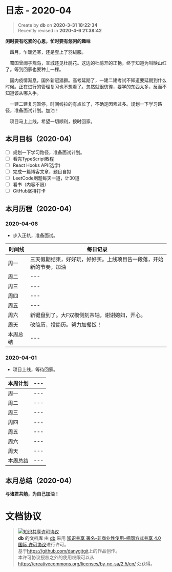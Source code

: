 日志 - 2020-04
===

> Create by **db** on **2020-3-31 18:22:34**  
> Recently revised in **2020-4-6 21:38:42**

**闲时要有吃紧的心思，忙时要有悠闲的趣味**

<!-- 一建复习开始时间：2019-12-16 -->

&emsp;四月，乍暖还寒，还是套上了羽绒服。

&emsp;蜀国曾闻子规鸟，宣城还见杜鹃花。这边的杜鹃开的正艳，终于知道为叫映山红了。等到回家也要种上一棵。

&emsp;国内疫情渐息，国外新冠猖獗。高考延期了，一建二建考试不知道要延期到什么时候。正在进行的管理复习也不想看了。忽然就很彷徨，要学的东西太多，反而不知道该从哪入手。

&emsp;一建二建复习暂停，时间线拉的有点长了，不确定因素过多。规划一下学习路径，准备面试计划。加油！

&emsp;项目马上上线，希望一切顺利，按时回家。


## 本月目标（2020-04）

* [ ] 规划一下学习路径，准备面试计划。
* [ ] 看完TypeScript教程
* [ ] React Hooks API(选学)
* [ ] 完成一篇博客文章，题目自拟
* [ ] LeetCode刷题每天一道，计30道
* [ ] 看书（内容不限）
* [ ] GitHub坚持打卡

## 本月历程（2020-04）

<!-- ### 2020-04-01

- slogan

| 本周计划 | --- |
| -------- | --- |
| 周一     | --- |
| 周二     | --- |
| 周三     | --- |
| 周四     | --- |
| 周五     | --- |
| 周六     | --- |
| 周天     | --- |
| 本周总结 | --- |  -->

### 2020-04-06

- 步入正轨，准备面试。

| 时间线 | 每日记录 |
| -------- | --- |
| 周一     | 三天假期结束，好好玩，好好买。上线项目告一段落，开始新的节奏，加油 |
| 周二     | --- |
| 周三     | --- |
| 周四     | --- |
| 周五     | --- |
| 周六     | 新键盘到了。大F双模侧刻茶轴，谢谢媳妇，开心。 |
| 周天     | 改简历，投简历。努力加餐饭！ |
| 本周总结 | --- | 

### 2020-04-01

- 项目上线，等待回家。

| 本周计划 | --- |
| -------- | --- |
| 周一     | --- |
| 周二     | --- |
| 周三     | --- |
| 周四     | --- |
| 周五     | --- |
| 周六     | --- |
| 周天     | --- |
| 本周总结 | --- | 

## 本月总结（2020-04）


**与诸君共勉，为自己加油！**

# 文档协议 
> <a rel="license" href="http://creativecommons.org/licenses/by-nc-sa/4.0/"><img alt="知识共享许可协议" style="border-width:0" src="https://i.creativecommons.org/l/by-nc-sa/4.0/88x31.png" /></a><br /><a xmlns:dct="http://purl.org/dc/terms/" property="dct:title">**db** 的文档库</a> 由 <a xmlns:cc="http://creativecommons.org/ns#" href="db" property="cc:attributionName" rel="cc:attributionURL">db</a> 采用 <a rel="license" href="http://creativecommons.org/licenses/by-nc-sa/4.0/">知识共享 署名-非商业性使用-相同方式共享 4.0 国际 许可协议</a>进行许可。<br />基于<a xmlns:dct="http://purl.org/dc/terms/" href="https://github.com/danygitgit" rel="dct:source">https://github.com/danygitgit</a>上的作品创作。<br />本许可协议授权之外的使用权限可以从 <a xmlns:cc="http://creativecommons.org/ns#" href="https://creativecommons.org/licenses/by-nc-sa/2.5/cn/" rel="cc:morePermissions">https://creativecommons.org/licenses/by-nc-sa/2.5/cn/</a> 处获得。
